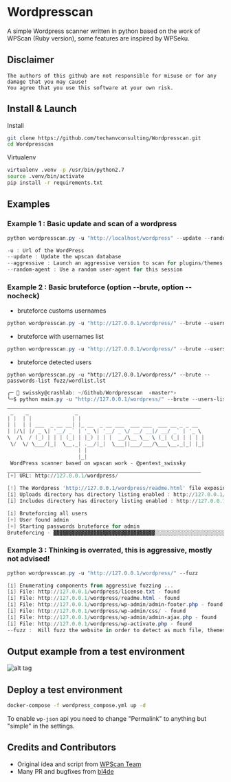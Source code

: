 # Wordpresscan
A simple Wordpress scanner written in python based on the work of WPScan (Ruby version), some features are inspired by WPSeku.

## Disclaimer
```
The authors of this github are not responsible for misuse or for any damage that you may cause!
You agree that you use this software at your own risk.
```


## Install & Launch

Install
```bash
git clone https://github.com/techanvconsulting/Wordpresscan.git
cd Wordpresscan
```

Virtualenv
```bash
virtualenv .venv -p /usr/bin/python2.7
source .venv/bin/activate
pip install -r requirements.txt
```

## Examples
### Example 1 : Basic update and scan of a wordpress
```powershell
python wordpresscan.py -u "http://localhost/wordpress" --update --random-agent

-u : Url of the WordPress
--update : Update the wpscan database
--aggressive : Launch an aggressive version to scan for plugins/themes
--random-agent : Use a random user-agent for this session
```

### Example 2 : Basic bruteforce (option --brute, option --nocheck)
* bruteforce customs usernames
```powershell
python wordpresscan.py -u "http://127.0.0.1/wordpress/" --brute --usernames "admin,guest" --passwords-list fuzz/wordlist.lst
```
* bruteforce with usernames list
```powershell
python wordpresscan.py -u "http://127.0.0.1/wordpress/" --brute --users-list fuzz/wordlist.lst --passwords-list fuzz/wordlist.lst
```
* bruteforce detected users
```
python wordpresscan.py -u "http://127.0.0.1/wordpress/" --brute --passwords-list fuzz/wordlist.lst
```


```powershell
╭─ 👻 swissky@crashlab: ~/Github/Wordpresscan  ‹master*›
╰─$ python main.py -u "http://127.0.0.1/wordpress/" --brute --users-list fuzz/wordlist.lst --passwords-list fuzz/wordlist.lst --nocheck       
_______________________________________________________________
 _    _               _                                         
| |  | |             | |                                        
| |  | | ___  _ __ __| |_ __  _ __ ___  ___ ___  ___ __ _ _ __  
| |/\| |/ _ \| '__/ _` | '_ \| '__/ _ \/ __/ __|/ __/ _` | '_ \
\  /\  / (_) | | | (_| | |_) | | |  __/\__ \__ \ (_| (_| | | | |
 \/  \/ \___/|_|  \__,_| .__/|_|  \___||___/___/\___\__,_|_| |_|
                       | |                                      
                       |_|                                      
 WordPress scanner based on wpscan work - @pentest_swissky      
_______________________________________________________________
[+] URL: http://127.0.0.1/wordpress/

[!] The Wordpress 'http://127.0.0.1/wordpress/readme.html' file exposing a version number: 4.4.7
[i] Uploads directory has directory listing enabled : http://127.0.0.1/wordpress/wp-content/uploads/
[i] Includes directory has directory listing enabled : http://127.0.0.1/wordpress/wp-includes/

[i] Bruteforcing all users
[+] User found admin
[+] Starting passwords bruteforce for admin
Bruteforcing - ▓▓▓▓▓▓▓▓▓▓▓▓▓▓▓▓▓▓▓▓▓▓▓▓▓▓▓▓▓▓▓▓▓░░░░░░░░░░░░░░░░░░░░░░░░░░░░░░░░░░░░░░░░░░░░░░░░░░░░
```

### Example 3 : Thinking is overrated, this is aggressive, mostly not advised!
```powershell
python wordpresscan.py -u "http://127.0.0.1/wordpress/" --fuzz

[i] Enumerating components from aggressive fuzzing ...
[i] File: http://127.0.0.1/wordpress/license.txt - found
[i] File: http://127.0.0.1/wordpress/readme.html - found
[i] File: http://127.0.0.1/wordpress/wp-admin/admin-footer.php - found
[i] File: http://127.0.0.1/wordpress/wp-admin/css/ - found
[i] File: http://127.0.0.1/wordpress/wp-admin/admin-ajax.php - found
[i] File: http://127.0.0.1/wordpress/wp-activate.php - found
--fuzz :  Will fuzz the website in order to detect as much file, themes and plugins as possible
```

## Output example from a test environment
![alt tag](https://github.com/techanvconsulting/Wordpresscan/blob/master/screens/Version%204.4.7.png?raw=true)

## Deploy a test environment
```bash
docker-compose -f wordpress_compose.yml up -d
```
To enable `wp-json` api you need to change "Permalink" to anything but "simple" in the settings.

## Credits and Contributors
* Original idea and script from [WPScan Team](https://wpscan.org/)
* Many PR and bugfixes from [bl4de](https://github.com/bl4de)
